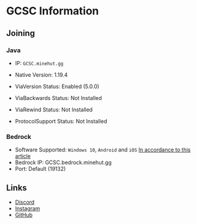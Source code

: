 # GCSC Information
## Joining
### Java
- IP: `GCSC.minehut.gg`
- Native Version: 1.19.4

- ViaVersion Status: Enabled (5.0.0)
- ViaBackwards Status: Not Installed
- ViaRewind Status: Not Installed
- ProtocolSupport Status: Not Installed

### Bedrock
- Software Supported: `Windows 10`, `Android` and `iOS` [In accordance to this article](https://forums.minehut.com/topic/33758-how-to-connect-to-minehut-on-bedrock/)
- Bedrock IP: GCSC.bedrock.minehut.gg
- Port: Default (19132)

## Links
- [Discord](https://discord.gg/2x8MnTQQVn)
- [Instagram](https://www.instagram.com/official_gcsc?igsh=dG42bHdscXRqZWdu)
- [GitHub](https://github.com/Blackninja04010/public-gcsc)
